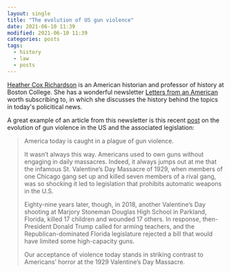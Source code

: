 ```yaml
---
layout: single
title: "The evolution of US gun violence"
date: 2021-06-10 11:39
modified: 2021-06-10 11:39
categories: posts
tags:
  - history
  - law
  - posts
---
```


[Heather Cox Richardson]() is an American historian and professor of history at Boston College. She has a wonderful newsletter [Letters from an American](https://heathercoxrichardson.substack.com) worth subscribing to, in which she discusses the history behind the topics in today's policitical news.

A great example of an article from this newsletter is this recent [post](https://web.archive.org/web/20210428015229/https://heathercoxrichardson.substack.com/p/april-19-2021#) on the evolution of gun violence in the US and the associated legislation:

> America today is caught in a plague of gun violence.
>
> It wasn’t always this way. Americans used to own guns without engaging in daily massacres. Indeed, it always jumps out at me that the infamous St. Valentine’s Day Massacre of 1929, when members of one Chicago gang set up and killed seven members of a rival gang, was so shocking it led to legislation that prohibits automatic weapons in the U.S.
>
> Eighty-nine years later, though, in 2018, another Valentine’s Day shooting at Marjory Stoneman Douglas High School in Parkland, Florida, killed 17 children and wounded 17 others. In response, then-President Donald Trump called for arming teachers, and the Republican-dominated Florida legislature rejected a bill that would have limited some high-capacity guns.
>
> Our acceptance of violence today stands in striking contrast to Americans’ horror at the 1929 Valentine’s Day Massacre.
